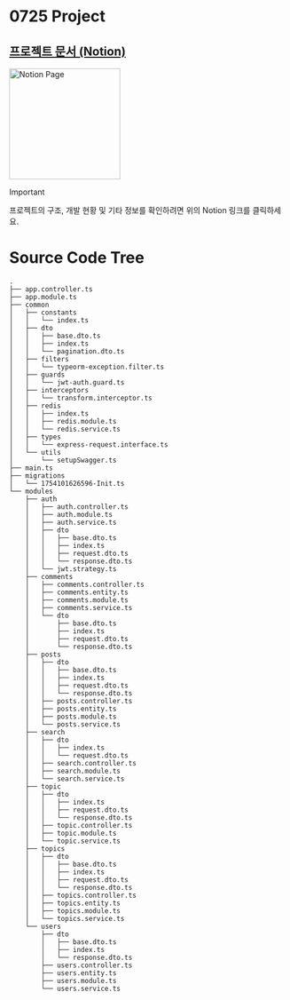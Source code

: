 # 0725 Project

## [프로젝트 문서 (Notion)](https://scythe-snowplow-4f2.notion.site/0725-Community-Forum-Project-23b7c27c3ffb80f09bafc79a8d187d5b)

<a href="https://scythe-snowplow-4f2.notion.site/0725-Community-Forum-Project-23b7c27c3ffb80f09bafc79a8d187d5b" target="_blank">
  <img src="https://img.shields.io/badge/Notion-Documentation-white?logo=notion" alt="Notion Page" width="200px">
</a>

> [!IMPORTANT]
> 프로젝트의 구조, 개발 현황 및 기타 정보를 확인하려면 위의 Notion 링크를 클릭하세요.

# Source Code Tree

```
.
├── app.controller.ts
├── app.module.ts
├── common
│   ├── constants
│   │   └── index.ts
│   ├── dto
│   │   ├── base.dto.ts
│   │   ├── index.ts
│   │   └── pagination.dto.ts
│   ├── filters
│   │   └── typeorm-exception.filter.ts
│   ├── guards
│   │   └── jwt-auth.guard.ts
│   ├── interceptors
│   │   └── transform.interceptor.ts
│   ├── redis
│   │   ├── index.ts
│   │   ├── redis.module.ts
│   │   └── redis.service.ts
│   ├── types
│   │   └── express-request.interface.ts
│   └── utils
│       └── setupSwagger.ts
├── main.ts
├── migrations
│   └── 1754101626596-Init.ts
└── modules
    ├── auth
    │   ├── auth.controller.ts
    │   ├── auth.module.ts
    │   ├── auth.service.ts
    │   ├── dto
    │   │   ├── base.dto.ts
    │   │   ├── index.ts
    │   │   ├── request.dto.ts
    │   │   └── response.dto.ts
    │   └── jwt.strategy.ts
    ├── comments
    │   ├── comments.controller.ts
    │   ├── comments.entity.ts
    │   ├── comments.module.ts
    │   ├── comments.service.ts
    │   └── dto
    │       ├── base.dto.ts
    │       ├── index.ts
    │       ├── request.dto.ts
    │       └── response.dto.ts
    ├── posts
    │   ├── dto
    │   │   ├── base.dto.ts
    │   │   ├── index.ts
    │   │   ├── request.dto.ts
    │   │   └── response.dto.ts
    │   ├── posts.controller.ts
    │   ├── posts.entity.ts
    │   ├── posts.module.ts
    │   └── posts.service.ts
    ├── search
    │   ├── dto
    │   │   ├── index.ts
    │   │   └── request.dto.ts
    │   ├── search.controller.ts
    │   ├── search.module.ts
    │   └── search.service.ts
    ├── topic
    │   ├── dto
    │   │   ├── index.ts
    │   │   ├── request.dto.ts
    │   │   └── response.dto.ts
    │   ├── topic.controller.ts
    │   ├── topic.module.ts
    │   └── topic.service.ts
    ├── topics
    │   ├── dto
    │   │   ├── base.dto.ts
    │   │   ├── index.ts
    │   │   ├── request.dto.ts
    │   │   └── response.dto.ts
    │   ├── topics.controller.ts
    │   ├── topics.entity.ts
    │   ├── topics.module.ts
    │   └── topics.service.ts
    └── users
        ├── dto
        │   ├── base.dto.ts
        │   ├── index.ts
        │   └── response.dto.ts
        ├── users.controller.ts
        ├── users.entity.ts
        ├── users.module.ts
        └── users.service.ts
```
